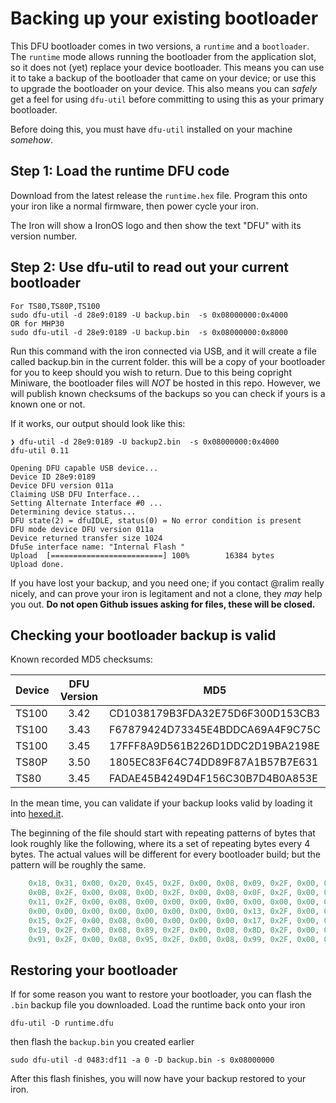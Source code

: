 # Backing up your existing bootloader

This DFU bootloader comes in two versions, a `runtime` and a `bootloader`.
The `runtime` mode allows running the bootloader from the application slot, so it does not (yet) replace your device bootloader.
This means you can use it to take a backup of the bootloader that came on your device; or use this to upgrade the bootloader on your device.
This also means you can _safely_ get a feel for using `dfu-util` before committing to using this as your primary bootloader.

Before doing this, you must have `dfu-util` installed on your machine _somehow_.

## Step 1: Load the runtime DFU code

Download from the latest release the `runtime.hex` file.
Program this onto your iron like a normal firmware, then power cycle your iron.

The Iron will show a IronOS logo and then show the text "DFU" with its version number.

## Step 2: Use dfu-util to read out your current bootloader

```
For TS80,TS80P,TS100
sudo dfu-util -d 28e9:0189 -U backup.bin  -s 0x08000000:0x4000
OR for MHP30
sudo dfu-util -d 28e9:0189 -U backup.bin  -s 0x08000000:0x8000

```

Run this command with the iron connected via USB, and it will create a file called backup.bin in the current folder. this will be a copy of your bootloader for you to keep should you wish to return.
Due to this being copright Miniware, the bootloader files will _NOT_ be hosted in this repo.
However, we will publish known checksums of the backups so you can check if yours is a known one or not.

If it works, our output should look like this:

```
❯ dfu-util -d 28e9:0189 -U backup2.bin  -s 0x08000000:0x4000
dfu-util 0.11

Opening DFU capable USB device...
Device ID 28e9:0189
Device DFU version 011a
Claiming USB DFU Interface...
Setting Alternate Interface #0 ...
Determining device status...
DFU state(2) = dfuIDLE, status(0) = No error condition is present
DFU mode device DFU version 011a
Device returned transfer size 1024
DfuSe interface name: "Internal Flash "
Upload	[=========================] 100%        16384 bytes
Upload done.
```

If you have lost your backup, and you need one; if you contact @ralim really nicely, and can prove your iron is legitament and not a clone, they _may_ help you out. **Do not open Github issues asking for files, these will be closed.**

## Checking your bootloader backup is valid

Known recorded MD5 checksums:

| Device | DFU Version 	| MD5                              |
|:-------|:------------:|----------------------------------|
| TS100  | 3.42         | CD1038179B3FDA32E75D6F300D153CB3 |
| TS100  | 3.43         | F67879424D73345E4BDDCA69A4F9C75C |
| TS100  | 3.45        	| 17FFF8A9D561B226D1DDC2D19BA2198E |
| TS80P  | 3.50        	| 1805EC83F64C74DD89F87A1B57B7E631 |
| TS80   | 3.45         | FADAE45B4249D4F156C30B7D4B0A853E |


In the mean time, you can validate if your backup looks valid by loading it into [hexed.it](https://hexed.it/).

The beginning of the file should start with repeating patterns of bytes that look roughly like the following, where its a set of repeating bytes every 4 bytes. The actual values will be different for every bootloader build; but the pattern will be roughly the same.

```C
	0x18, 0x31, 0x00, 0x20, 0x45, 0x2F, 0x00, 0x08, 0x09, 0x2F, 0x00, 0x08,
	0x0B, 0x2F, 0x00, 0x08, 0x0D, 0x2F, 0x00, 0x08, 0x0F, 0x2F, 0x00, 0x08,
	0x11, 0x2F, 0x00, 0x08, 0x00, 0x00, 0x00, 0x00, 0x00, 0x00, 0x00, 0x00,
	0x00, 0x00, 0x00, 0x00, 0x00, 0x00, 0x00, 0x00, 0x13, 0x2F, 0x00, 0x08,
	0x15, 0x2F, 0x00, 0x08, 0x00, 0x00, 0x00, 0x00, 0x17, 0x2F, 0x00, 0x08,
	0x19, 0x2F, 0x00, 0x08, 0x89, 0x2F, 0x00, 0x08, 0x8D, 0x2F, 0x00, 0x08,
	0x91, 0x2F, 0x00, 0x08, 0x95, 0x2F, 0x00, 0x08, 0x99, 0x2F, 0x00, 0x08,
```

## Restoring your bootloader

If for some reason you want to restore your bootloader, you can flash the `.bin` backup file you downloaded.
Load the runtime back onto your iron

```
dfu-util -D runtime.dfu
```

then flash the `backup.bin` you created earlier

```
sudo dfu-util -d 0483:df11 -a 0 -D backup.bin -s 0x08000000
```

After this flash finishes, you will now have your backup restored to your iron.
